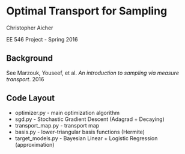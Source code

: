 # Optimal Transport for Sampling

Christopher Aicher

EE 546 Project - Spring 2016


## Background
See Marzouk, Youseef, et al. _An introduction to sampling via measure transport_. 2016

## Code Layout
* optimizer.py - main optimization algorithm
* sgd.py - Stochastic Gradient Descent (Adagrad + Decaying)
* transport_map.py - transport map
* basis.py - lower-triangular basis functions (Hermite)
* target_models.py - Bayesian Linear + Logistic Regression (approximation)
